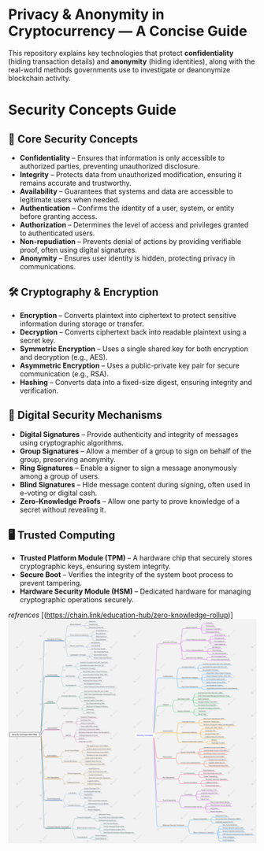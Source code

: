 # Privacy & Anonymity in Cryptocurrency — A Concise Guide

This repository explains key technologies that protect **confidentiality** (hiding transaction details) and **anonymity** (hiding identities), along with the real-world methods governments use to investigate or deanonymize blockchain activity.

# Security Concepts Guide

## 🔑 Core Security Concepts

* **Confidentiality** – Ensures that information is only accessible to authorized parties, preventing unauthorized disclosure.
* **Integrity** – Protects data from unauthorized modification, ensuring it remains accurate and trustworthy.
* **Availability** – Guarantees that systems and data are accessible to legitimate users when needed.
* **Authentication** – Confirms the identity of a user, system, or entity before granting access.
* **Authorization** – Determines the level of access and privileges granted to authenticated users.
* **Non-repudiation** – Prevents denial of actions by providing verifiable proof, often using digital signatures.
* **Anonymity** – Ensures user identity is hidden, protecting privacy in communications.

## 🛠 Cryptography & Encryption

* **Encryption** – Converts plaintext into ciphertext to protect sensitive information during storage or transfer.
* **Decryption** – Converts ciphertext back into readable plaintext using a secret key.
* **Symmetric Encryption** – Uses a single shared key for both encryption and decryption (e.g., AES).
* **Asymmetric Encryption** – Uses a public-private key pair for secure communication (e.g., RSA).
* **Hashing** – Converts data into a fixed-size digest, ensuring integrity and verification.

## 🔏 Digital Security Mechanisms

* **Digital Signatures** – Provide authenticity and integrity of messages using cryptographic algorithms.
* **Group Signatures** – Allow a member of a group to sign on behalf of the group, preserving anonymity.
* **Ring Signatures** – Enable a signer to sign a message anonymously among a group of users.
* **Blind Signatures** – Hide message content during signing, often used in e-voting or digital cash.
* **Zero-Knowledge Proofs** – Allow one party to prove knowledge of a secret without revealing it.

## 🖥 Trusted Computing

* **Trusted Platform Module (TPM)** – A hardware chip that securely stores cryptographic keys, ensuring system integrity.
* **Secure Boot** – Verifies the integrity of the system boot process to prevent tampering.
* **Hardware Security Module (HSM)** – Dedicated hardware for managing cryptographic operations securely.

*refrences* [(https://chain.link/education-hub/zero-knowledge-rollup)]
![Daily To-Do List](https://raw.githubusercontent.com/Rjesh2006/crypto-confidentiality-anonymity-guide/main/Daily%20To-Do%20List.png)
